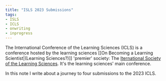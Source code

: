 ```yaml
---
title: "ISLS 2023 Submissions"
tags:
- ISLS
- ICLS
- onwriting
- inprogress
---
```


The International Conference of the Learning Sciences (ICLS) is a conference hosted by the learning sciences [[On Becoming a Learning Scientist|(Learning Sciences?)]] 'premier' society: The [Iternational Society of the Learning Sciences](https://www.isls.org/). It's the learning sciences' main conference.  

In this note I write about a journey to four submissions to the 2023 ICLS. 